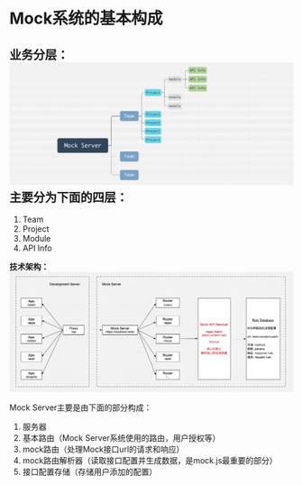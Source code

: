 # Mock系统的基本构成

## 业务分层：![](/assets/mock-server-comps.png)主要分为下面的四层：

1. Team
2. Project
3. Module
4. API Info

**技术架构：**![](/assets/mock-system.png)

Mock Server主要是由下面的部分构成：

1. 服务器
2. 基本路由（Mock Server系统使用的路由，用户授权等）
3. mock路由（处理Mock接口url的请求和响应）
4. mock路由解析器（读取接口配置并生成数据，是mock.js最重要的部分）
5. 接口配置存储（存储用户添加的配置）



